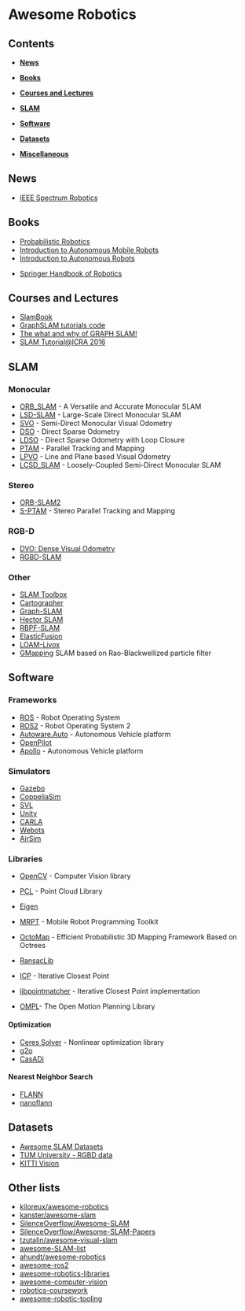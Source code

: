 # Awesome Robotics

## Contents

* **[News](#news)**  

* **[Books](#books)**  

* **[Courses and Lectures](#courses-and-lectures)**

* **[SLAM](#slam)**

* **[Software](#software)**  

* **[Datasets](#datasets)**  

* **[Miscellaneous](#miscellaneous)**

## News

- [IEEE Spectrum Robotics](https://spectrum.ieee.org/robotics)

## Books

- [Probabilistic Robotics](https://dl.acm.org/doi/10.5555/1121596)
- [Introduction to Autonomous Mobile Robots](https://www.amazon.com/Introduction-Autonomous-Mobile-Intelligent-Robotics/dp/0262015358/)
- [Introduction to Autonomous Robots](https://github.com/Introduction-to-Autonomous-Robots/Introduction-to-Autonomous-Robots)
* [Springer Handbook of Robotics](https://www.amazon.com/Springer-Handbook-Robotics-Handbooks/dp/3319325507/)

## Courses and Lectures
 
- [SlamBook](https://github.com/leftthomas/SlamBook)
- [GraphSLAM tutorials code](https://github.com/HeYijia/GraphSLAM_tutorials_code)
- [The what and why of GRAPH SLAM!](https://garimanishad.medium.com/everything-you-need-to-know-about-graph-slam-7f6f567f1a31)
- [SLAM Tutorial@ICRA 2016](http://www.dis.uniroma1.it/~labrococo/tutorial_icra_2016/)

## SLAM

### Monocular
- [ORB_SLAM](https://github.com/raulmur/ORB_SLAM) - A Versatile and Accurate Monocular SLAM
- [LSD-SLAM](https://github.com/tum-vision/lsd_slam) - Large-Scale Direct Monocular SLAM
- [SVO](https://github.com/uzh-rpg/rpg_svo) - Semi-Direct Monocular Visual Odometry
- [DSO](https://github.com/JakobEngel/dso) - Direct Sparse Odometry
- [LDSO](https://github.com/tum-vision/LDSO) - Direct Sparse Odometry with Loop Closure
- [PTAM](https://github.com/Oxford-PTAM/PTAM-GPL) - Parallel Tracking and Mapping
- [LPVO](https://github.com/PyojinKim/LPVO) - Line and Plane based Visual Odometry
- [LCSD_SLAM](https://github.com/sunghoon031/LCSD_SLAM) - Loosely-Coupled Semi-Direct Monocular SLAM

### Stereo

- [ORB-SLAM2](https://github.com/raulmur/ORB_SLAM2)
- [S-PTAM](https://github.com/lrse/sptam) - Stereo Parallel Tracking and Mapping

### RGB-D

- [DVO: Dense Visual Odometry](https://github.com/tum-vision/dvo_slam)
- [RGBD-SLAM](http://felixendres.github.io/rgbdslam_v2/)

### Other

- [SLAM Toolbox](https://github.com/SteveMacenski/slam_toolbox)
- [Cartographer](https://github.com/cartographer-project/cartographer)
- [Graph-SLAM](https://www.mrpt.org/Graph-SLAM_maps)
- [Hector SLAM](https://github.com/tu-darmstadt-ros-pkg/hector_slam)
- [RBPF-SLAM](https://www.mrpt.org/tutorials/slam-algorithms/rbpf-slam_algorithms/)
- [ElasticFusion](https://github.com/mp3guy/ElasticFusion)
- [LOAM-Livox](https://github.com/hku-mars/loam_livox)
- [GMapping](https://openslam-org.github.io/gmapping.html) SLAM based on Rao-Blackwellized particle filter

## Software

### Frameworks

- [ROS](https://www.ros.org/) - Robot Operating System
- [ROS2](https://index.ros.org/doc/ros2/) - Robot Operating System 2
- [Autoware.Auto](https://gitlab.com/autowarefoundation/autoware.auto) - Autonomous Vehicle platform
- [OpenPilot](https://github.com/commaai/openpilot)
- [Apollo](https://github.com/ApolloAuto/apollo) - Autonomous Vehicle platform

### Simulators

- [Gazebo](http://gazebosim.org/)
- [CoppeliaSim](https://www.coppeliarobotics.com/)
- [SVL](https://www.svlsimulator.com/)
- [Unity](https://unity.com/solutions/automotive-transportation-manufacturing/robotics)
- [CARLA](http://carla.org/)
- [Webots](https://cyberbotics.com/)
- [AirSim](https://github.com/microsoft/AirSim)

### Libraries

- [OpenCV](http://opencv.org/) - Computer Vision library
- [PCL](https://pointclouds.org/) - Point Cloud Library
- [Eigen](http://eigen.tuxfamily.org)
- [MRPT](https://www.mrpt.org/) - Mobile Robot Programming Toolkit

- [OctoMap](https://github.com/OctoMap/octomap) - Efficient Probabilistic 3D Mapping Framework Based on Octrees
- [RansacLib](https://github.com/tsattler/RansacLib)
- [ICP](https://github.com/ClayFlannigan/icp) - Iterative Closest Point
- [libpointmatcher](https://libpointmatcher.readthedocs.io/en/latest/) - Iterative Closest Point implementation
- [OMPL](https://github.com/ompl/ompl)- The Open Motion Planning Library

#### Optimization

- [Ceres Solver](https://github.com/ceres-solver/ceres-solver) - Nonlinear optimization library
- [g2o](https://github.com/RainerKuemmerle/g2o)
- [CasADi](https://github.com/casadi/casadi) 

#### Nearest Neighbor Search

- [FLANN](https://github.com/flann-lib/flann)
- [nanoflann](https://github.com/jlblancoc/nanoflann)

## Datasets

- [Awesome SLAM Datasets](https://github.com/youngguncho/awesome-slam-datasets)
- [TUM University - RGBD data](http://vision.in.tum.de/data/datasets/rgbd-dataset)
- [KITTI Vision](http://www.cvlibs.net/datasets/kitti/eval_odometry.php)


## Other lists
- [kiloreux/awesome-robotics](https://github.com/kiloreux/awesome-robotics)
- [kanster/awesome-slam](https://github.com/kanster/awesome-slam)
- [SilenceOverflow/Awesome-SLAM](https://github.com/SilenceOverflow/Awesome-SLAM)
- [SilenceOverflow/Awesome-SLAM-Papers](https://github.com/SilenceOverflow/Awesome-SLAM-Papers)
- [tzutalin/awesome-visual-slam](https://github.com/tzutalin/awesome-visual-slam)
- [awesome-SLAM-list](https://github.com/OpenSLAM/awesome-SLAM-list)
- [ahundt/awesome-robotics](https://github.com/ahundt/awesome-robotics)
- [awesome-ros2](https://github.com/fkromer/awesome-ros2)
- [awesome-robotics-libraries](https://github.com/jslee02/awesome-robotics-libraries)
- [awesome-computer-vision](https://github.com/jbhuang0604/awesome-computer-vision)
- [robotics-coursework](https://github.com/mithi/robotics-coursework)
- [awesome-robotic-tooling](https://github.com/Ly0n/awesome-robotic-tooling)
